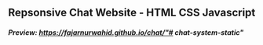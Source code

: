 ## Repsonsive Chat Website - HTML CSS Javascript
##### Preview: https://fajarnurwahid.github.io/chat/"# chat-system-static" 
